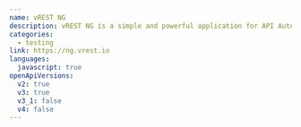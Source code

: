 ```yaml
---
name: vREST NG
description: vREST NG is a simple and powerful application for API Automation. It Allows to use OpenAPI specification into vREST NG to drive your API testing that validates the API responses against JSON Schema and also provides powerful response validation capabilities.
categories:
  - testing
link: https://ng.vrest.io
languages:
  javascript: true
openApiVersions:
  v2: true
  v3: true
  v3_1: false
  v4: false
---
```

